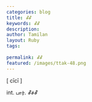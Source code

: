 ```yaml
---
categories: blog
title: சீசீ
keywords: சீசீ
description: 
author: Tamilan
layout: Ruby
tags: 
 
permalink: சீசீ
featured: /images/ttak-48.png
---
```

  
[ cīcī ]  
  
int. பார். சீச்சீ
